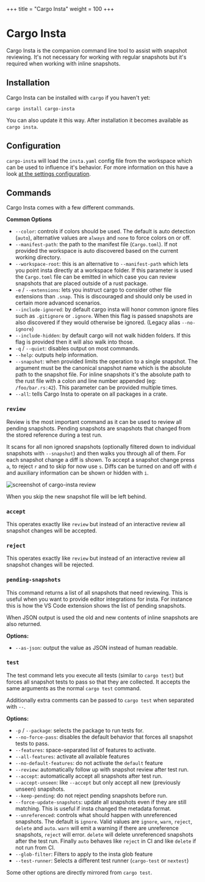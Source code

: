 +++
title = "Cargo Insta"
weight = 100
+++

# Cargo Insta

Cargo Insta is the companion command line tool to assist with snapshot reviewing.
It's not necessary for working with regular snapshots but it's required when
working with inline snapshots.

## Installation

Cargo Insta can be installed with `cargo` if you haven't yet:

```
cargo install cargo-insta
```

You can also update it this way.  After installation it becomes available as `cargo insta`.

## Configuration

`cargo-insta` will load the `insta.yaml` config file from the workspace which
can be used to influence it's behavior.  For more information on this have a look
[at the settings configuration](../settings/#tool-config-file).

## Commands

Cargo Insta comes with a few different commands.

**Common Options**

* `--color`: controls if colors should be used.  The default is auto detection (`auto`),
  alternative values are `always` and `none` to force colors on or off.
* `--manifest-path`: the path to the manifest file (`Cargo.toml`).  If not provided
  the workspace is auto discovered based on the current working directory.
* `--workspace-root`: this is an alternative to `--manifest-path` which lets you
  point insta directly at a workspace folder.  If this parameter is used the
  `Cargo.toml` file can be emitted in which case you can review snapshots that
  are placed outside of a rust package.
* `-e` / `--extensions`: lets you instruct cargo to consider other file extensions
  than `.snap`.  This is discouraged and should only be used in certain more
  advanced scenarios.
* `--include-ignored`: by default cargo insta will honor common ignore files such
  as `.gitignore` or `.ignore`.  When this flag is passed snapshots are also
  discovered if they would otherwise be ignored. (Legacy alias `--no-ignore`)
* `--include-hidden`: by default cargo will not walk hidden folders.  If this flag
  is provided then it will also walk into those.
* `-q` / `--quiet`: disables output on most commands.
* `--help`: outputs help information.
* `--snapshot`: when provided limits the operation to a single snapshot.  The
  argument must be the canonical snapshot name which is the absolute path to the
  snapshot file.  For inline snapshots it's the absolute path to the rust file
  with a colon and line number appended (eg: `/foo/bar.rs:42`).  This parameter
  can be provided multiple times.
* `--all`: tells Cargo Insta to operate on all packages in a crate.

### `review`

Review is the most important command as it can be used to review all pending
snapshots.  Pending snapshots are snapshots that changed from the stored
reference during a test run.

It scans for all non ignored snapshots (optionally filtered down to individual
snapshots with `--snapshot`) and then walks you through all of them.  For each
snapshot change a diff is shown.  To accept a snapshot change press `a`, to
reject `r` and to skip for now use `s`.  Diffs can be turned on and off with `d`
and auxiliary information can be shown or hidden with `i`.

<img src="../review.png" class="snap" alt="screenshot of cargo-insta review">

When you skip the new snapshot file will be left behind.

### `accept`

This operates exactly like `review` but instead of an interactive review
all snapshot changes will be accepted.

### `reject`

This operates exactly like `review` but instead of an interactive review
all snapshot changes will be rejected.

### `pending-snapshots`

This command returns a list of all snapshots that need reviewing.  This is
useful when you want to provide editor integrations for insta.  For instance
this is how the VS Code extension shows the list of pending snapshots.

When JSON output is used the old and new contents of inline snapshots are
also returned.

**Options:**

* `--as-json`: output the value as JSON instead of human readable.

### `test`

The test command lets you execute all tests (similar to `cargo test`) but
forces all snapshot tests to pass so that they are collected.  It accepts
the same arguments as the normal `cargo test` command.

Additionally extra comments can be passed to `cargo test` when separated
with `--`.

**Options:**

* `-p` / `--package`: selects the package to run tests for.
* `--no-force-pass`: disables the default behavior that forces all snapshot
  tests to pass.
* `--features`: space-separated list of features to activate.
* `--all-features`: activate all available features
* `--no-default-features`: do not activate the `default` feature
* `--review`: automatically follow up with snapshot review after test run.
* `--accept`: automatically accept all snapshots after test run.
* `--accept-unseen`: like `--accept` but only accept all new (previously unseen) snapshots.
* `--keep-pending`: do not reject pending snapshots before run.
* `--force-update-snapshots`: update all snapshots even if they are still matching.  This is useful if insta changed the metadata format.
* `--unreferenced`: controls what should happen with unreferenced snapshots.  The default
  is `ignore`. Valid values are `ignore`, `warn`, `reject`, `delete` and `auto`.
  `warn` will emit a warning if there are unreference snapshots, `reject` will
  error. `delete` will delete unreferenced snapshots after the test run.  Finally
  `auto` behaves like `reject` in CI and like `delete` if not run from CI.
* `--glob-filter`: Filters to apply to the insta glob feature
* `--test-runner`: Selects a different test runner (`cargo-test` or `nextest`)

Some other options are directly mirrored from `cargo test`.
